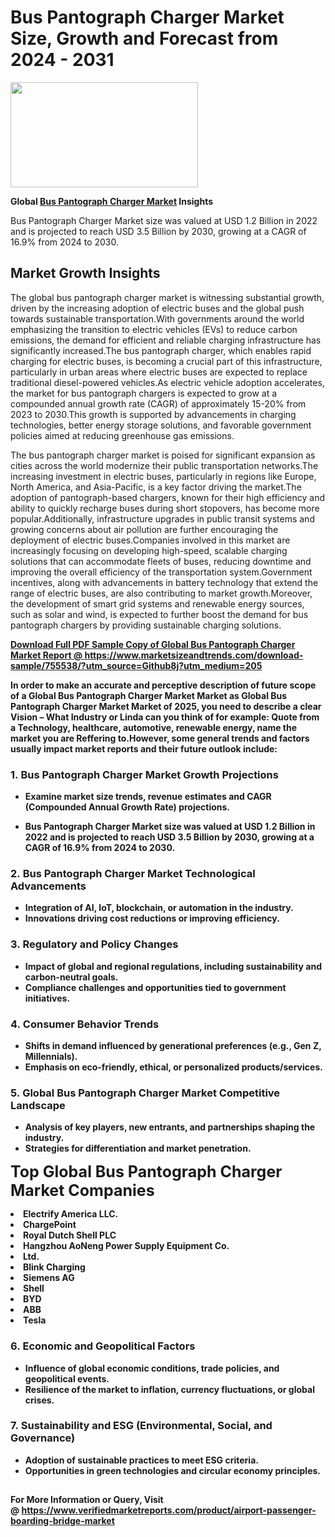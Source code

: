 <H1>Bus Pantograph Charger Market Size, Growth and Forecast from 2024 - 2031</H1><img class="aligncenter size-medium wp-image-584254" src="https://thirdeyenews.in/wp-content/uploads/2024/09/Global-Market-Research-300x168.jpeg" alt="" width="300" height="168" /><p><strong>Global&nbsp;<a href="https://www.marketsizeandtrends.com/download-sample/755538/?utm_source=Github8j?utm_medium=205">Bus Pantograph Charger Market</a> Insights</strong></p><p>Bus Pantograph Charger Market size was valued at USD 1.2 Billion in 2022 and is projected to reach USD 3.5 Billion by 2030, growing at a CAGR of 16.9% from 2024 to 2030.</p><p><h2>Market Growth Insights</h2> <p>The global bus pantograph charger market is witnessing substantial growth, driven by the increasing adoption of electric buses and the global push towards sustainable transportation.With governments around the world emphasizing the transition to electric vehicles (EVs) to reduce carbon emissions, the demand for efficient and reliable charging infrastructure has significantly increased.The bus pantograph charger, which enables rapid charging for electric buses, is becoming a crucial part of this infrastructure, particularly in urban areas where electric buses are expected to replace traditional diesel-powered vehicles.As electric vehicle adoption accelerates, the market for bus pantograph chargers is expected to grow at a compounded annual growth rate (CAGR) of approximately 15-20% from 2023 to 2030.This growth is supported by advancements in charging technologies, better energy storage solutions, and favorable government policies aimed at reducing greenhouse gas emissions.</p> <p><strong><a href="#"></a></strong></p> <p>The bus pantograph charger market is poised for significant expansion as cities across the world modernize their public transportation networks.The increasing investment in electric buses, particularly in regions like Europe, North America, and Asia-Pacific, is a key factor driving the market.The adoption of pantograph-based chargers, known for their high efficiency and ability to quickly recharge buses during short stopovers, has become more popular.Additionally, infrastructure upgrades in public transit systems and growing concerns about air pollution are further encouraging the deployment of electric buses.Companies involved in this market are increasingly focusing on developing high-speed, scalable charging solutions that can accommodate fleets of buses, reducing downtime and improving the overall efficiency of the transportation system.Government incentives, along with advancements in battery technology that extend the range of electric buses, are also contributing to market growth.Moreover, the development of smart grid systems and renewable energy sources, such as solar and wind, is expected to further boost the demand for bus pantograph chargers by providing sustainable charging solutions.<p><strong><a href="#"></p><p><span class=""><strong>Download Full PDF Sample Copy of Global Bus Pantograph Charger Market Report</strong> @ <a href="https://www.marketsizeandtrends.com/download-sample/755538/?utm_source=Github8j?utm_medium=205" target="_blank">https://www.marketsizeandtrends.com/download-sample/755538/?utm_source=Github8j?utm_medium=205</a></span></p><p>In order to make an accurate and perceptive description of future scope of a Global&nbsp;Bus Pantograph Charger Market Market as Global&nbsp;Bus Pantograph Charger Market Market of 2025, you need to describe a clear Vision &ndash; What Industry or Linda can you think of for example: Quote from a Technology, healthcare, automotive, renewable energy, name the market you are Reffering to.However, some general trends and factors usually impact market reports and their future outlook include:</p><h3>1.&nbsp;<strong>Bus Pantograph Charger Market Growth Projections</strong></h3><ul><li>Examine market size trends, revenue estimates and CAGR (Compounded Annual Growth Rate) projections.</li><li><p>Bus Pantograph Charger Market size was valued at USD 1.2 Billion in 2022 and is projected to reach USD 3.5 Billion by 2030, growing at a CAGR of 16.9% from 2024 to 2030.</p></li></ul><h3>2.&nbsp;<strong>Bus Pantograph Charger Market Technological Advancements</strong></h3><ul><li>Integration of AI, IoT, blockchain, or automation in the industry.</li><li>Innovations driving cost reductions or improving efficiency.</li></ul><h3>3.&nbsp;<strong>Regulatory and Policy Changes</strong></h3><ul><li>Impact of global and regional regulations, including sustainability and carbon-neutral goals.</li><li>Compliance challenges and opportunities tied to government initiatives.</li></ul><h3>4.&nbsp;<strong>Consumer Behavior Trends</strong></h3><ul><li>Shifts in demand influenced by generational preferences (e.g., Gen Z, Millennials).</li><li>Emphasis on eco-friendly, ethical, or personalized products/services.</li></ul><h3>5.&nbsp;<strong>Global Bus Pantograph Charger Market Competitive Landscape</strong></h3><ul><li>Analysis of key players, new entrants, and partnerships shaping the industry.</li><li>Strategies for differentiation and market penetration.</li></ul><p data-pm-slice="1 1 []"><span style="color: inherit; font-family: inherit; font-size: 25px;">Top Global Bus Pantograph Charger Market Companies</span></p><div class="" data-test-id=""><p><li>Electrify America LLC.</li><li> ChargePoint</li><li> Royal Dutch Shell PLC</li><li> Hangzhou AoNeng Power Supply Equipment Co.</li><li> Ltd.</li><li> Blink Charging</li><li> Siemens AG</li><li> Shell</li><li> BYD</li><li> ABB</li><li> Tesla</li></p></div><h3>6.&nbsp;<strong>Economic and Geopolitical Factors</strong></h3><ul><li>Influence of global economic conditions, trade policies, and geopolitical events.</li><li>Resilience of the market to inflation, currency fluctuations, or global crises.</li></ul><h3>7.&nbsp;<strong>Sustainability and ESG (Environmental, Social, and Governance)</strong></h3><ul><li>Adoption of sustainable practices to meet ESG criteria.</li><li>Opportunities in green technologies and circular economy principles.</li></ul><h2><strong style="font-size: 14px;">For More Information or Query, Visit @&nbsp;</strong><a style="background-color: #ffffff; font-size: 14px;" href="https://www.marketsizeandtrends.com/report/bus-pantograph-charger-market/" target="_blank">https://www.verifiedmarketreports.com/product/airport-passenger-boarding-bridge-market</a></h2>